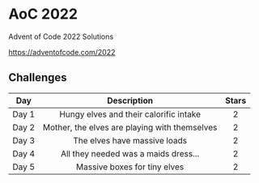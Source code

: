 # AoC 2022

Advent of Code 2022 Solutions

https://adventofcode.com/2022


## Challenges

| **Day** |                **Description**                | **Stars** |
|:-------:|:---------------------------------------------:|:---------:|
| Day 1   | Hungy elves and their calorific intake        |     2     |
| Day 2   | Mother, the elves are playing with themselves |     2     |
| Day 3   | The elves have massive loads                  |     2     |
| Day 4   | All they needed was a maids dress...          |     2     |
| Day 5   | Massive boxes for tiny elves    	          |     2     |